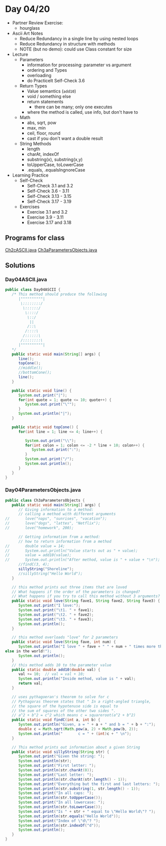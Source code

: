 # Day 04/20

+ Partner Review Exercise:
  - hourglass
+ Ascii Art Notes
  - Reduce Redundancy in a single line by using nested loops
  - Reduce Redundancy in structure with methods
  - NOTE (but no demo): could use Class constant for size
+ Lecture
  - Parameters
    - information for processing: parameter vs argument
    - ordering and Types
    - overloading
    - do PracticeIt Self-Check 3.6
  - Return Types
    - Value semantics (`add10`)
    - void / something else
    - return statements
      - there can be many; only one executes
    - where the method is called, use info, but don't have to
  - Math
    - abs, sqrt, pow
    - max, min
    - ceil, floor, round
    - cast if you don't want a double result
  - String Methods
    - length
    - charAt, indexOf
    - substring(x), substring(x,y)
    - toUpperCase, toLowerCase
    - .equals, .equalsIngnoreCase
+ Learning Practice
  - Self-Check
    - Self-Check 3.1 and 3.2
    - Self-Check 3.6 - 3.11
    - Self-Check 3.13 - 3.15
    - Self-Check 3.17 - 3.19
  - Exercises
    - Exercise 3.1 and 3.2
    - Exercise 3.9 - 3.11
    - Exercise 3.17 and 3.18

## Programs for class

[Ch2cASCII.java](https://github.com/sudocrystal/CS141-InteractiveLectures/blob/main/Ch2cASCII.java)
[Ch3aParametersObjects.java](https://github.com/sudocrystal/CS141-InteractiveLectures/blob/main/Ch3aParameters.java)

## Solutions

### Day04ASCII.java
```java
public class Day04ASCII {
   /* This method should produce the following
      |""""""""""|
       \::::::::/
        \::::::/
         \::::/
          \::/
           ||
          /::\
         /::::\
        /::::::\
       /::::::::\
      |""""""""""|
   */
   public static void main(String[] args) {
      line();
      topCone();
      //middle();
      //bottomCone();
      line();
   }

   public static void line() {
      System.out.print("|");
      for(int quote = 1; quote <= 10; quote++) {
         System.out.print("\"");
      }
      System.out.println("|");
   }

   public static void topCone() {
      for(int line = 1; line <= 4; line++) {

         System.out.print("\\");
         for(int colon = 1; colon <= -2 * line + 10; colon++) {
            System.out.print(":");
         }
         System.out.print("/");
         System.out.println();
      }
   }
}
```

### Day04ParametersObjects.java
```java
public class Ch3aParametersObjects {
   public static void main(String[] args) {
      // Giving information to a method:
      // calling a method with different arguments
//       love("naps", "sunrises", "vacation");
//       love("dogs", "lattes", "Netflix");
//       love("homework", 200);

      // Getting information from a method:
      // how to return information from a method
//       double value = 14;
//       System.out.println("Value starts out as " + value);
//       value = add10(value);
//       System.out.println("After method, value is " + value + "\n");
      //findC(3, 4);
      sillyString("Shoreline");
      //sillyString("Hello World");
   }

   // this method prints out three items that are loved
   // What happens if the order of the parameters is changed?
   // What happens if you try to call this method without 3 arguments?
   public static void love(String fave1, String fave2, String fave3) {
      System.out.print("I love:");
      System.out.print("\t1. " + fave1);
      System.out.print("\t2. " + fave2);
      System.out.print("\t3. " + fave3);
      System.out.println();
   }

   // this method overloads "love" for 2 parameters
   public static void love(String fave, int num) {
      System.out.println("I love " + fave + " " + num + " times more than anything
else in the world!");
      System.out.println();
   }
   // this method adds 10 to the parameter value
   public static double add10(double val) {
      val += 10;  // val = val + 10;
      System.out.println("Inside method, value is " + val);
      return val;
   }

   // uses pythagoeran's theorem to solve for c
   // Pythagoras theorem states that " In a right-angled triangle,
   // the square of the hypotenuse side is equal to
   // the sum of squares of the other two sides ".
   // a^2 + b^2 = c^2 which means c = squareroot(a^2 + b^2)
   public static void findC(int a, int b) {
      System.out.println("Given, a = " + a + " and b = " + b + ":");
      double c = Math.sqrt(Math.pow(a, 2) + Math.pow(b, 2));
      System.out.println("       c = " + (int)c + " \n");
   }

   // This method prints out information about a given String
   public static void sillyString(String str) {
      System.out.print("Given the string: ");
      System.out.println(str);
      System.out.print("First letter: ");
      System.out.println(str.charAt(0));
      System.out.print("Last letter: ");
      System.out.println(str.charAt(str.length() - 1));
      System.out.print("Everything but the first and last letters: ");
      System.out.println(str.substring(1, str.length() - 1));
      System.out.print("In all caps: ");
      System.out.println(str.toUpperCase());
      System.out.print("In all lowercase: ");
      System.out.println(str.toLowerCase());
      System.out.print("Is " + str + " equal to \"Hello World\"? ");
      System.out.println(str.equals("Hello World"));
      System.out.print("Index of \"d\"? ");
      System.out.println(str.indexOf("d"));
      System.out.println();
   }
}
```
